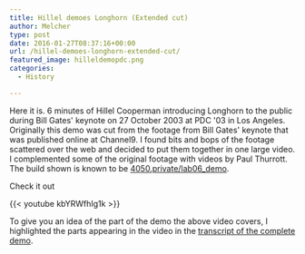 ```yaml
---
title: Hillel demoes Longhorn (Extended cut)
author: Melcher
type: post
date: 2016-01-27T08:37:16+00:00
url: /hillel-demoes-longhorn-extended-cut/
featured_image: hilleldemopdc.png
categories:
  - History

---
```

Here it is. 6 minutes of Hillel Cooperman introducing Longhorn to the public during Bill Gates' keynote on 27 October 2003 at PDC '03 in Los Angeles. Originally this demo was cut from the footage from Bill Gates' keynote that was published online at Channel9. I found bits and bops of the footage scattered over the web and decided to put them together in one large video. I complemented some of the original footage with videos by Paul Thurrott. The build shown is known to be [4050.private/lab06_demo](/builds/4050-pdc/).

Check it out

{{< youtube kbYRWfhIg1k >}}

To give you an idea of the part of the demo the above video covers, I highlighted the parts appearing in the video in the [transcript of the complete demo](https://drive.google.com/open?id=11rNIgcaDLOrEMeItfH3vTeMcFM7Zcyw5BFZl4RkS-gA).